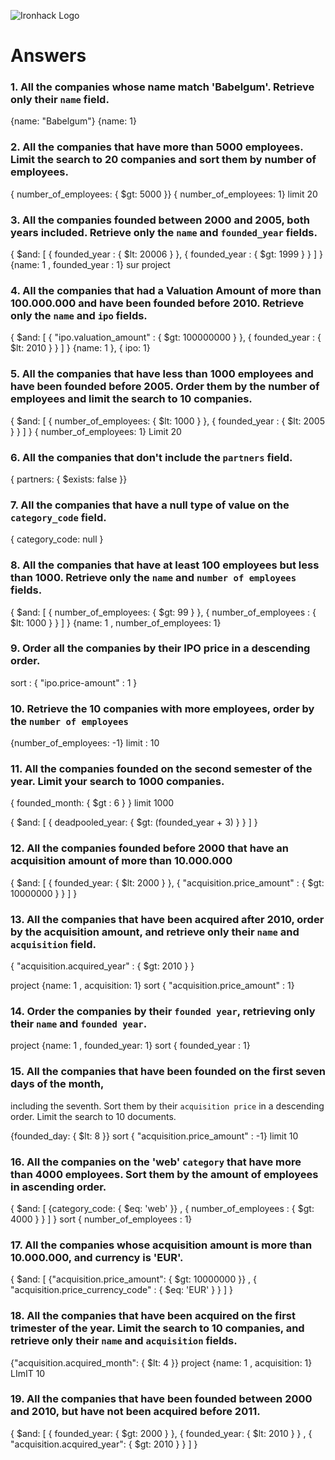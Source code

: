 ![Ironhack Logo](https://i.imgur.com/1QgrNNw.png)

# Answers

### 1. All the companies whose name match 'Babelgum'. Retrieve only their `name` field.

{name: "Babelgum"}
{name: 1}

<!-- Your Code Goes Here -->

### 2. All the companies that have more than 5000 employees. Limit the search to 20 companies and sort them by **number of employees**.

{ number_of_employees: { $gt: 5000 }}
{ number_of_employees: 1}
limit 20

<!-- Your Code Goes Here -->

### 3. All the companies founded between 2000 and 2005, both years included. Retrieve only the `name` and `founded_year` fields.

{ $and: [ { founded_year : { $lt: 20006 } }, { founded_year : { $gt: 1999 } } ] }
{name: 1 , founded_year : 1} sur project

<!-- Your Code Goes Here -->

### 4. All the companies that had a Valuation Amount of more than 100.000.000 and have been founded before 2010. Retrieve only the `name` and `ipo` fields.

{ $and: [ { "ipo.valuation_amount" : { $gt: 100000000 } }, { founded_year : { $lt: 2010 } } ] }
{name: 1 }, { ipo: 1} 

<!-- Your Code Goes Here -->

### 5. All the companies that have less than 1000 employees and have been founded before 2005. Order them by the number of employees and limit the search to 10 companies.


{ $and: [ {  number_of_employees: { $lt: 1000 } }, { founded_year : { $lt: 2005 } } ] }
{ number_of_employees: 1}
Limit 20

<!-- Your Code Goes Here -->

### 6. All the companies that don't include the `partners` field.

{ partners: { $exists: false }}

<!-- Your Code Goes Here -->

### 7. All the companies that have a null type of value on the `category_code` field.

{ category_code: null }


<!-- Your Code Goes Here -->

### 8. All the companies that have at least 100 employees but less than 1000. Retrieve only the `name` and `number of employees` fields.

{ $and: [ {  number_of_employees: { $gt: 99 } }, { number_of_employees : { $lt: 1000 } } ] }
{name: 1 ,   number_of_employees: 1} 

<!-- Your Code Goes Here -->

### 9. Order all the companies by their IPO price in a descending order.

sort :
{ "ipo.price-amount" : 1 }


<!-- Your Code Goes Here -->

### 10. Retrieve the 10 companies with more employees, order by the `number of employees`

{number_of_employees: -1}
limit : 10 

<!-- Your Code Goes Here -->

### 11. All the companies founded on the second semester of the year. Limit your search to 1000 companies.


{  founded_month: { $gt : 6 } }
limit 1000
 

<!-- Your Code Goes Here -->

<!-- ### 12. All the companies that have been 'deadpooled' after the third year. -->

{ $and: [ {  deadpooled_year: { $gt: (founded_year + 3) } } ] }


<!-- Your Code Goes Here -->

### 12. All the companies founded before 2000 that have an acquisition amount of more than 10.000.000

<!-- Your Code Goes Here -->

{ $and: [ { founded_year: { $lt: 2000 } }, { "acquisition.price_amount" : { $gt:  10000000 } } ] }


### 13. All the companies that have been acquired after 2010, order by the acquisition amount, and retrieve only their `name` and `acquisition` field.

<!-- Your Code Goes Here -->
{ "acquisition.acquired_year" : { $gt:  2010 } } 

project {name: 1 , acquisition: 1}
sort { "acquisition.price_amount" : 1}

### 14. Order the companies by their `founded year`, retrieving only their `name` and `founded year`.

<!-- Your Code Goes Here -->
project
{name: 1 , founded_year: 1}
sort
{ founded_year : 1}

### 15. All the companies that have been founded on the first seven days of the month, 
including the seventh. Sort them by their `acquisition price` in a descending order. 
Limit the search to 10 documents.

<!-- Your Code Goes Here -->
{founded_day: { $lt: 8 }}
sort 
{ "acquisition.price_amount" : -1}
limit 10 


### 16. All the companies on the 'web' `category` that have more than 4000 employees. Sort them by the amount of employees in ascending order.

{ $and: [ {category_code: { $eq: 'web' }} , { number_of_employees : { $gt:  4000 } } ] }
sort 
{ number_of_employees : 1}

<!-- Your Code Goes Here -->

### 17. All the companies whose acquisition amount is more than 10.000.000, and currency is 'EUR'.

<!-- Your Code Goes Here -->
{ $and: [ {"acquisition.price_amount": { $gt: 10000000 }} , { "acquisition.price_currency_code" : { $eq:  'EUR' } } ] }


### 18. All the companies that have been acquired on the first trimester of the year. Limit the search to 10 companies, and retrieve only their `name` and `acquisition` fields.

<!-- Your Code Goes Here -->
{"acquisition.acquired_month": { $lt: 4 }}
project
{name: 1 , acquisition: 1}
LImIT 10


### 19. All the companies that have been founded between 2000 and 2010, but have not been acquired before 2011.

<!-- Your Code Goes Here -->
{ $and: [ {  founded_year: { $gt: 2000 } },  {  founded_year: { $lt: 2010 } } ,  {  "acquisition.acquired_year": { $gt: 2010 } }   ] }